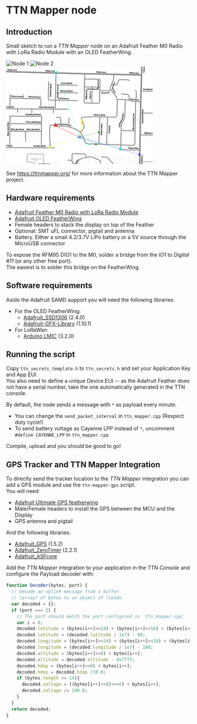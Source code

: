 # TTN Mapper node

## Introduction
Small sketch to run a _TTN Mapper_ node on an Adafruit Feather M0 Radio with LoRa Radio Module with an OLED FeatherWing.

![Node 1](images/node-001.jpg) ![Node 2](images/node-002.jpg) 
![Node 3](images/TTN-Mapper-001.jpg)

See https://ttnmapper.org/ for more information about the TTN Mapper project.

## Hardware requirements
- [Adafruit Feather M0 Radio with LoRa Radio Module][1]
- [Adafruit OLED FeatherWing][2]
- Female headers to stack the display on top of the Feather
- Optional:  SMT uFL connector, pigtail and antenna
- Battery. Either a small 4.2/3.7V LiPo battery or a 5V source through the MicroUSB connector

To expose the RFM95 DIO1 to the M0, solder a bridge from the _IO1_ to _Digital #11_ (or any other free port).  
The easiest is to solder this bridge on the FeatherWing.

## Software requirements
Aside the Adafruit SAMD support you will need the following libraries:
- For the OLED FeatherWing:
    - [Adafruit_SSD1306][3] (2.4.0)
    - [Adafruit-GFX-Library][4] (1.10.1)
- For LoRaWan:
    - [Arduino LMIC][5] (3.2.0)

## Running the script
Copy `ttn_secrets_template.h` to `ttn_secrets.h` and set your Application Key and App EUI.  
You also need to define a unique Device EUI -- as the Adafruit Feather does not have a serial number, take the one automatically generated in the TTN console.

By default, the node sends a message with `*` as payload every minute.
- You can change the `send_packet_interval` in `ttn_mapper.cpp` (Respect duty cycle!)
- To send battery voltage as Cayenne LPP instead of `*`, uncomment `#define CAYENNE_LPP` in `ttn_mapper.cpp`

Compile, upload and you should be good to go!

## GPS Tracker and TTN Mapper Integration
To directly send the tracker location to the _TTN Mapper_ integration you can add a GPS module and use the `ttn-mapper-gps` script.  
You will need:
- [Adafruit Ultimate GPS featherwing][6]
- Male/Female headers to install the GPS between the MCU and the Display
- GPS antenna and pigtail

And the following libraries:
- [Adafruit_GPS][7] (1.5.2)
- [Adafruit_ZeroTimer][8] (2.2.1)
- [Adafruit_ASFcore][9]

Add the _TTN Mapper_ integration to your application in the _TTN Console_ and configure the Payload decoder with:
```javascript
function Decoder(bytes, port) {
  // Decode an uplink message from a buffer
  // (array) of bytes to an object of fields.
  var decoded = {};
  if (port === 2) {
    // The port should match the port configured in `ttn_mapper.cpp`
    var i = 0;
    decoded.latitude = (bytes[i++]<<24) + (bytes[i++]<<16) + (bytes[i++]<<8) + bytes[i++];
    decoded.latitude = (decoded.latitude / 1e7) - 90;
    decoded.longitude = (bytes[i++]<<24) + (bytes[i++]<<16) + (bytes[i++]<<8) + bytes[i++];
    decoded.longitude = (decoded.longitude / 1e7) - 180;
    decoded.altitude = (bytes[i++]<<8) + bytes[i++];
    decoded.altitude = decoded.altitude - 0x7fff;
    decoded.hdop = (bytes[i++]<<8) + bytes[i++];
    decoded.hdop = decoded.hdop /10.0;
    if (bytes.length >= 14){
      decoded.voltage = ((bytes[i++]<<8)>>>0) + bytes[i++];
      decoded.voltage /= 100.0;
    }
  }
  return decoded;
}
```


[1]: https://learn.adafruit.com/adafruit-feather-m0-radio-with-lora-radio-module
[2]: https://learn.adafruit.com/adafruit-oled-featherwing
[3]: https://github.com/adafruit/Adafruit_SSD1306
[4]: https://github.com/adafruit/Adafruit-GFX-Library
[5]: https://github.com/mcci-catena/arduino-lmic
[6]: https://learn.adafruit.com/adafruit-ultimate-gps-featherwing
[7]: https://github.com/adafruit/Adafruit_GPS
[8]: https://github.com/adafruit/Adafruit_ZeroTimer
[9]: https://github.com/adafruit/Adafruit_ASFcore
